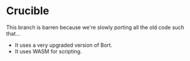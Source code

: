 # Crucible

This branch is barren because we're slowly porting all the old code such that...

- It uses a very upgraded version of Bort.
- It uses WASM for scripting.
